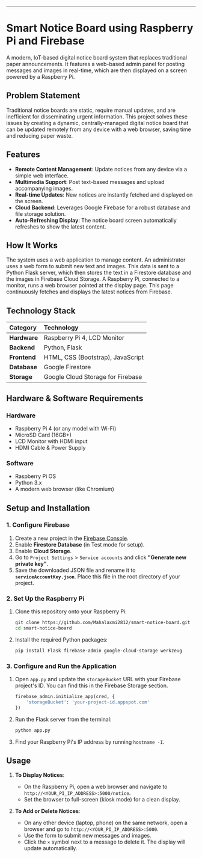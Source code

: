 
---

# Smart Notice Board using Raspberry Pi and Firebase

A modern, IoT-based digital notice board system that replaces traditional paper announcements. It features a web-based admin panel for posting messages and images in real-time, which are then displayed on a screen powered by a Raspberry Pi.

## Problem Statement

Traditional notice boards are static, require manual updates, and are inefficient for disseminating urgent information. This project solves these issues by creating a dynamic, centrally-managed digital notice board that can be updated remotely from any device with a web browser, saving time and reducing paper waste.

## Features

-   **Remote Content Management**: Update notices from any device via a simple web interface.
-   **Multimedia Support**: Post text-based messages and upload accompanying images.
-   **Real-time Updates**: New notices are instantly fetched and displayed on the screen.
-   **Cloud Backend**: Leverages Google Firebase for a robust database and file storage solution.
-   **Auto-Refreshing Display**: The notice board screen automatically refreshes to show the latest content.

## How It Works

The system uses a web application to manage content. An administrator uses a web form to submit new text and images. This data is sent to a Python Flask server, which then stores the text in a Firestore database and the images in Firebase Cloud Storage. A Raspberry Pi, connected to a monitor, runs a web browser pointed at the display page. This page continuously fetches and displays the latest notices from Firebase.

## Technology Stack

| Category      | Technology                              |
| :------------ | :-------------------------------------- |
| **Hardware**  | Raspberry Pi 4, LCD Monitor             |
| **Backend**   | Python, Flask                           |
| **Frontend**  | HTML, CSS (Bootstrap), JavaScript       |
| **Database**  | Google Firestore                        |
| **Storage**   | Google Cloud Storage for Firebase       |

## Hardware & Software Requirements

### Hardware
-   Raspberry Pi 4 (or any model with Wi-Fi)
-   MicroSD Card (16GB+)
-   LCD Monitor with HDMI input
-   HDMI Cable & Power Supply

### Software
-   Raspberry Pi OS
-   Python 3.x
-   A modern web browser (like Chromium)

## Setup and Installation

### 1. Configure Firebase
1.  Create a new project in the [Firebase Console](https://console.firebase.google.com/).
2.  Enable **Firestore Database** (in Test mode for setup).
3.  Enable **Cloud Storage**.
4.  Go to `Project Settings` > `Service accounts` and click **"Generate new private key"**.
5.  Save the downloaded JSON file and rename it to **`serviceAccountKey.json`**. Place this file in the root directory of your project.

### 2. Set Up the Raspberry Pi
1.  Clone this repository onto your Raspberry Pi:
    ```bash
    git clone https://github.com/Mahalaxmi2812/smart-notice-board.git
    cd smart-notice-board
    ```
2.  Install the required Python packages:
    ```bash
    pip install Flask firebase-admin google-cloud-storage werkzeug
    ```

### 3. Configure and Run the Application
1.  Open `app.py` and update the `storageBucket` URL with your Firebase project's ID. You can find this in the Firebase Storage section.
    ```python
    firebase_admin.initialize_app(cred, {
        'storageBucket': 'your-project-id.appspot.com' 
    })
    ```
2.  Run the Flask server from the terminal:
    ```bash
    python app.py
    ```
3.  Find your Raspberry Pi's IP address by running `hostname -I`.

## Usage

1.  **To Display Notices**:
    -   On the Raspberry Pi, open a web browser and navigate to `http://<YOUR_PI_IP_ADDRESS>:5000/notice`.
    -   Set the browser to full-screen (kiosk mode) for a clean display.

2.  **To Add or Delete Notices**:
    -   On any other device (laptop, phone) on the same network, open a browser and go to `http://<YOUR_PI_IP_ADDRESS>:5000`.
    -   Use the form to submit new messages and images.
    -   Click the `×` symbol next to a message to delete it. The display will update automatically.